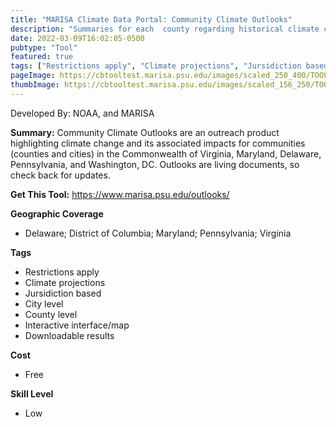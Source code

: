 ```yaml
---
title: "MARISA Climate Data Portal: Community Climate Outlooks"
description: "Summaries for each  county regarding historical climate change and future climate projections"
date: 2022-03-09T16:02:05-0500
pubtype: "Tool"
featured: true
tags: ["Restrictions apply", "Climate projections", "Jursidiction based", "City level", "County level", "Interactive interface/map", "Downloadable results"]
pageImage: https://cbtooltest.marisa.psu.edu/images/scaled_250_400/TOOLID_13.3_ScreenCapture-1.png
thumbImage: https://cbtooltest.marisa.psu.edu/images/scaled_156_250/TOOLID_13.3_ScreenCapture-1.png
---
```

Developed By: NOAA, and MARISA

**Summary:** Community Climate Outlooks are an outreach product highlighting climate change and its associated impacts for communities (counties and cities) in the Commonwealth of Virginia, Maryland, Delaware, Pennsylvania, and Washington, DC. Outlooks are living documents, so check back for updates.

__**Get This Tool:**__ https://www.marisa.psu.edu/outlooks/

__**Geographic Coverage**__
- Delaware; District of Columbia; Maryland; Pennsylvania; Virginia

__**Tags**__
-  Restrictions apply
-  Climate projections
-  Jursidiction based
-  City level
-  County level
-  Interactive interface/map
-  Downloadable results

__**Cost**__
- Free

__**Skill Level**__
- Low

